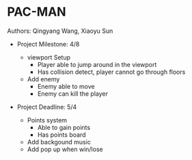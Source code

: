 # PAC-MAN

Authors: Qingyang Wang, Xiaoyu Sun

* Project Milestone: 4/8
  * viewport Setup
    * Player able to jump around in the viewport
    * Has collision detect, player cannot go through floors
  * Add enemy
    * Enemy able to move
    * Enemy can kill the player

* Project Deadline: 5/4
  * Points system
    * Able to gain points
    * Has points board
  * Add backgound music
  * Add pop up when win/lose

